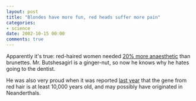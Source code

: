 ```yaml
---
layout: post
title: "Blondes have more fun, red heads suffer more pain"
categories:
- science
date: 2002-10-15 00:00
comments: true
---
```


<p>Apparently it's true: red-haired women needed <a href="http://www.newscientist.com/news/news.jsp?id=ns99992923">20% more anaesthetic</a> than brunettes. Mr. Butshesagirl is a ginger-nut, so now he knows why he hates going to the dentist.</p>

<p>He was also very proud when it was reported <a href="http://www.ox.ac.uk/blueprint/2000-01/3105/11.shtml">last year</a> that the gene from red hair is at least 10,000 years old, and may possibly have originated in Neanderthals.</p>

